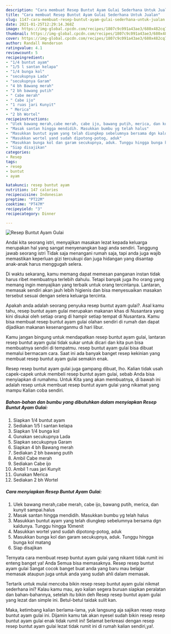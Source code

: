 ```yaml
---
description: "Cara membuat Resep Buntut Ayam Gulai Sederhana Untuk Jualan"
title: "Cara membuat Resep Buntut Ayam Gulai Sederhana Untuk Jualan"
slug: 1147-cara-membuat-resep-buntut-ayam-gulai-sederhana-untuk-jualan
date: 2021-01-25T12:29:14.368Z
image: https://img-global.cpcdn.com/recipes/1807c9c091a43ae3/680x482cq70/resep-buntut-ayam-gulai-foto-resep-utama.jpg
thumbnail: https://img-global.cpcdn.com/recipes/1807c9c091a43ae3/680x482cq70/resep-buntut-ayam-gulai-foto-resep-utama.jpg
cover: https://img-global.cpcdn.com/recipes/1807c9c091a43ae3/680x482cq70/resep-buntut-ayam-gulai-foto-resep-utama.jpg
author: Randall Henderson
ratingvalue: 4.1
reviewcount: 5
recipeingredient:
- "1/4 buntut ayam"
- "1/5 l santan kelapa"
- "1/4 bunga kol"
- "secukupnya Lada"
- "secukupnya Garam"
- "4 bh Bawang merah"
- "2 bh bawang putih"
- " Cabe merah"
- " Cabe ijo"
- "1 ruas jari Kunyit"
- " Merica"
- "2 bh Wortel"
recipeinstructions:
- "Ulek bawang merah,cabe merah, cabe ijo, bawang putih, merica, dan kunyit sampai.halus"
- "Masak santan hingga mendidih. Masukkan bumbu yg telah halus"
- "Masukkan buntut ayam yang telah diungkep sebelumnya bersama dgn kaldunya. Tunggu hingga 10menit"
- "Masukkan wortel yand sudah dipotong-potog, aduk"
- "Masukkan bunga kol dan garam secukupnya, aduk. Tunggu hingga bunga kol matang"
- "Siap disajikan"
categories:
- Resep
tags:
- resep
- buntut
- ayam

katakunci: resep buntut ayam 
nutrition: 147 calories
recipecuisine: Indonesian
preptime: "PT22M"
cooktime: "PT47M"
recipeyield: "3"
recipecategory: Dinner

---
```



![Resep Buntut Ayam Gulai](https://img-global.cpcdn.com/recipes/1807c9c091a43ae3/680x482cq70/resep-buntut-ayam-gulai-foto-resep-utama.jpg)

Andai kita seorang istri, menyajikan masakan lezat kepada keluarga merupakan hal yang sangat menyenangkan bagi anda sendiri. Tanggung jawab seorang istri Tidak saja menangani rumah saja, tapi anda juga wajib memastikan keperluan gizi tercukupi dan juga hidangan yang disantap anak-anak harus menggugah selera.

Di waktu  sekarang, kamu memang dapat memesan panganan instan tidak harus ribet membuatnya terlebih dahulu. Tetapi banyak juga lho orang yang memang ingin menyajikan yang terbaik untuk orang tercintanya. Lantaran, memasak sendiri akan jauh lebih higienis dan bisa menyesuaikan masakan tersebut sesuai dengan selera keluarga tercinta. 



Apakah anda adalah seorang penyuka resep buntut ayam gulai?. Asal kamu tahu, resep buntut ayam gulai merupakan makanan khas di Nusantara yang kini disukai oleh setiap orang di hampir setiap tempat di Nusantara. Kamu bisa membuat resep buntut ayam gulai olahan sendiri di rumah dan dapat dijadikan makanan kesenanganmu di hari libur.

Kamu jangan bingung untuk mendapatkan resep buntut ayam gulai, lantaran resep buntut ayam gulai tidak sukar untuk dicari dan kita pun bisa membuatnya sendiri di tempatmu. resep buntut ayam gulai bisa dibuat memalui bermacam cara. Saat ini ada banyak banget resep kekinian yang membuat resep buntut ayam gulai semakin enak.

Resep resep buntut ayam gulai juga gampang dibuat, lho. Kalian tidak usah capek-capek untuk membeli resep buntut ayam gulai, sebab Anda bisa menyiapkan di rumahmu. Untuk Kita yang akan membuatnya, di bawah ini adalah resep untuk membuat resep buntut ayam gulai yang nikamat yang mampu Kalian coba sendiri.

<!--inarticleads1-->

##### Bahan-bahan dan bumbu yang dibutuhkan dalam menyiapkan Resep Buntut Ayam Gulai:

1. Siapkan 1/4 buntut ayam
1. Sediakan 1/5 l santan kelapa
1. Siapkan 1/4 bunga kol
1. Gunakan secukupnya Lada
1. Siapkan secukupnya Garam
1. Siapkan 4 bh Bawang merah
1. Sediakan 2 bh bawang putih
1. Ambil  Cabe merah
1. Sediakan  Cabe ijo
1. Ambil 1 ruas jari Kunyit
1. Gunakan  Merica
1. Sediakan 2 bh Wortel




<!--inarticleads2-->

##### Cara menyiapkan Resep Buntut Ayam Gulai:

1. Ulek bawang merah,cabe merah, cabe ijo, bawang putih, merica, dan kunyit sampai.halus
1. Masak santan hingga mendidih. Masukkan bumbu yg telah halus
1. Masukkan buntut ayam yang telah diungkep sebelumnya bersama dgn kaldunya. Tunggu hingga 10menit
1. Masukkan wortel yand sudah dipotong-potog, aduk
1. Masukkan bunga kol dan garam secukupnya, aduk. Tunggu hingga bunga kol matang
1. Siap disajikan




Ternyata cara membuat resep buntut ayam gulai yang nikamt tidak rumit ini enteng banget ya! Anda Semua bisa memasaknya. Resep resep buntut ayam gulai Sangat cocok banget buat anda yang baru mau belajar memasak ataupun juga untuk anda yang sudah ahli dalam memasak.

Tertarik untuk mulai mencoba bikin resep resep buntut ayam gulai nikmat sederhana ini? Kalau kamu mau, ayo kalian segera buruan siapkan peralatan dan bahan-bahannya, setelah itu bikin deh Resep resep buntut ayam gulai yang lezat dan simple ini. Betul-betul taidak sulit kan. 

Maka, ketimbang kalian berlama-lama, yuk langsung aja sajikan resep resep buntut ayam gulai ini. Dijamin kamu tak akan nyesel sudah bikin resep resep buntut ayam gulai enak tidak rumit ini! Selamat berkreasi dengan resep resep buntut ayam gulai lezat tidak rumit ini di rumah kalian sendiri,ya!.

